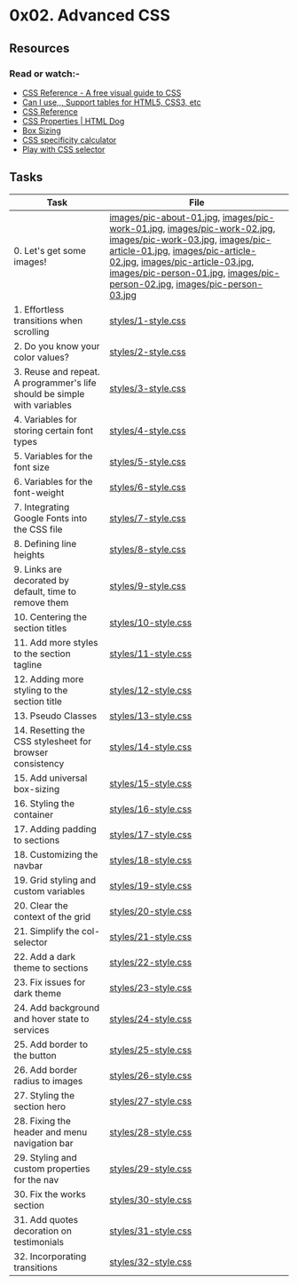 # 0x02. Advanced CSS

## Resources

### Read or watch:-

* [CSS Reference - A free visual guide to CSS](https://intranet.alxswe.com/rltoken/MeWjjFdnI4juKMuswMHCDw)
* [Can I use,,, Support tables for HTML5, CSS3, etc](https://intranet.alxswe.com/rltoken/aacSCBKtMfaYb2ut8ADIIw)
* [CSS Reference](https://intranet.alxswe.com/rltoken/IHj5JLS3egRBhskQB5H18w)
* [CSS Properties | HTML Dog](https://intranet.alxswe.com/rltoken/86gOgI3QURbl3jboMjvdBA)
* [Box Sizing](https://intranet.alxswe.com/rltoken/C9A8kyK5eYXel9cNEgOutw)
* [CSS specificity calculator](https://intranet.alxswe.com/rltoken/sbxh4s-Q7e6A10dvGIlwpg)
* [Play with CSS selector](https://intranet.alxswe.com/rltoken/1Ui1GLYaGceqw9_9LFw-SQ)

## Tasks

| Task | File |
| ---- | ---- |
| 0. Let's get some images! | [images/pic-about-01.jpg](./images/pic-about-01.jpg), [images/pic-work-01.jpg](./images/pic-work-01.jpg), [images/pic-work-02.jpg](./images/pic-work-02.jpg), [images/pic-work-03.jpg](./images/pic-work-03.jpg), [images/pic-article-01.jpg](./images/pic-article-01.jpg), [images/pic-article-02.jpg](./images/pic-article-02.jpg), [images/pic-article-03.jpg](./images/pic-article-03.jpg), [images/pic-person-01.jpg](./images/pic-person-01.jpg), [images/pic-person-02.jpg](./images/pic-person-02.jpg), [images/pic-person-03.jpg](./images/pic-person-03.jpg) |
| 1. Effortless transitions when scrolling | [styles/1-style.css](./styles/1-style.css) |
| 2. Do you know your color values? | [styles/2-style.css](./styles/2-style.css) |
| 3. Reuse and repeat. A programmer's life should be simple with variables | [styles/3-style.css](./styles/3-style.css) |
| 4. Variables for storing certain font types | [styles/4-style.css](./styles/4-style.css) |
| 5. Variables for the font size | [styles/5-style.css](./styles/5-style.css) |
| 6. Variables for the font-weight | [styles/6-style.css](./styles/6-style.css) |
| 7. Integrating Google Fonts into the CSS file | [styles/7-style.css](./styles/7-style.css) |
| 8. Defining line heights | [styles/8-style.css](./styles/8-style.css) |
| 9. Links are decorated by default, time to remove them | [styles/9-style.css](./styles/9-style.css) |
| 10. Centering the section titles | [styles/10-style.css](./styles/10-style.css) |
| 11. Add more styles to the section tagline | [styles/11-style.css](./styles/11-style.css) |
| 12. Adding more styling to the section title | [styles/12-style.css](./styles/12-style.css) |
| 13. Pseudo Classes | [styles/13-style.css](./styles/13-style.css) |
| 14. Resetting the CSS stylesheet for browser consistency | [styles/14-style.css](./styles/14-style.css) |
| 15. Add universal box-sizing | [styles/15-style.css](./styles/15-style.css) |
| 16. Styling the container | [styles/16-style.css](./styles/16-style.css) |
| 17. Adding padding to sections | [styles/17-style.css](./styles/17-style.css) |
| 18. Customizing the navbar | [styles/18-style.css](./styles/18-style.css) |
| 19. Grid styling and custom variables | [styles/19-style.css](./styles/19-style.css) |
| 20. Clear the context of the grid | [styles/20-style.css](./styles/20-style.css) |
| 21. Simplify the col- selector | [styles/21-style.css](./styles/21-style.css) |
| 22. Add a dark theme to sections | [styles/22-style.css](./styles/22-style.css) |
| 23. Fix issues for dark theme | [styles/23-style.css](./styles/23-style.css) |
| 24. Add background and hover state to services | [styles/24-style.css](./styles/24-style.css) |
| 25. Add border to the button | [styles/25-style.css](./styles/25-style.css) |
| 26. Add border radius to images | [styles/26-style.css](./styles/26-style.css) |
| 27. Styling the section hero | [styles/27-style.css](./styles/27-style.css) |
| 28. Fixing the header and menu navigation bar | [styles/28-style.css](./styles/28-style.css) |
| 29. Styling and custom properties for the nav | [styles/29-style.css](./styles/29-style.css) |
| 30. Fix the works section | [styles/30-style.css](./styles/30-style.css) |
| 31. Add quotes decoration on testimonials | [styles/31-style.css](./styles/31-style.css) |
| 32. Incorporating transitions | [styles/32-style.css](./styles/32-style.css) |
